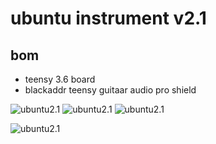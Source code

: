 # ubuntu instrument v2.1
## bom
 * teensy 3.6 board
 * blackaddr teensy guitaar audio pro shield
 
![ubuntu2.1](https://github.com/newdigate/teensy-eurorack/raw/master/hardware/ubuntu-v2.1/images/IMG_0013.JPG)
![ubuntu2.1](https://github.com/newdigate/teensy-eurorack/raw/master/hardware/ubuntu-v2.1/images/IMG_0014.JPG)
![ubuntu2.1](https://github.com/newdigate/teensy-eurorack/raw/master/hardware/ubuntu-v2.1/circuits/teensy36-test-harness-7.png)

![ubuntu2.1](https://github.com/newdigate/teensy-eurorack/raw/master/hardware/ubuntu-v2.1/circuits/TriggersCV_Circuitry.png)

